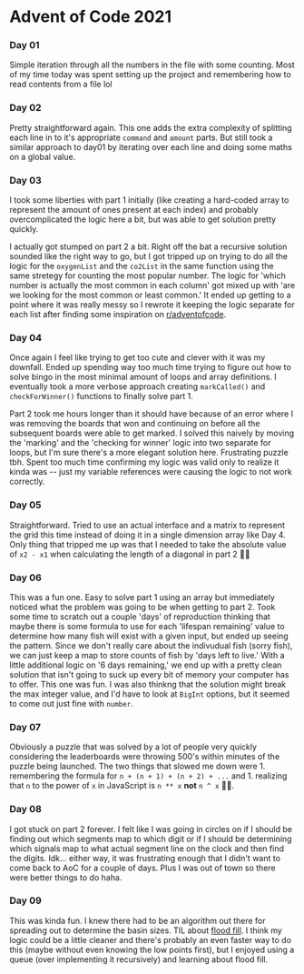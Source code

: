 # Advent of Code 2021

### Day 01

Simple iteration through all the numbers in the file with some counting. Most of my time today was spent setting up the project and remembering how to read contents from a file lol

### Day 02

Pretty straightforward again. This one adds the extra complexity of splitting each line in to it's appropriate `command` and `amount` parts. But still took a similar approach to day01 by iterating over each line and doing some maths on a global value.

### Day 03

I took some liberties with part 1 initially (like creating a hard-coded array to represent the amount of ones present at each index) and probably overcomplicated the logic here a bit, but was able to get solution pretty quickly.

I actually got stumped on part 2 a bit. Right off the bat a recursive solution sounded like the right way to go, but I got tripped up on trying to do all the logic for the `oxygenList` and the `co2List` in the same function using the same stretegy for counting the most popular number. The logic for 'which number is actually the most common in each column' got mixed up with 'are we looking for the most common or least common.' It ended up getting to a point where it was really messy so I rewrote it keeping the logic separate for each list after finding some inspiration on [r/adventofcode](https://reddit.com/r/adventofcode).

### Day 04

Once again I feel like trying to get too cute and clever with it was my downfall. Ended up spending way too much time trying to figure out how to solve bingo in the most minimal amount of loops and array definitions. I eventually took a more verbose approach creating `markCalled()` and `checkForWinner()` functions to finally solve part 1.

Part 2 took me hours longer than it should have because of an error where I was removing the boards that won and continuing on before all the subsequent boards were able to get marked. I solved this naively by moving the 'marking' and the 'checking for winner' logic into two separate for loops, but I'm sure there's a more elegant solution here. Frustrating puzzle tbh. Spent too much time confirming my logic was valid only to realize it kinda was -- just my variable references were causing the logic to not work correctly.

### Day 05

Straightforward. Tried to use an actual interface and a matrix to represent the grid this time instead of doing it in a single dimension array like Day 4. Only thing that tripped me up was that I needed to take the absolute value of `x2 - x1` when calculating the length of a diagonal in part 2 🤦‍♂️

### Day 06

This was a fun one. Easy to solve part 1 using an array but immediately noticed what the problem was going to be when getting to part 2. Took some time to scratch out a couple 'days' of reproduction thinking that maybe there is some formula to use for each 'lifespan remaining' value to determine how many fish will exist with a given input, but ended up seeing the pattern. Since we don't really care about the indivudual fish (sorry fish), we can just keep a map to store counts of fish by 'days left to live.' With a little additional logic on '6 days remaining,' we end up with a pretty clean solution that isn't going to suck up every bit of memory your computer has to offer. This one was fun. I was also thinkng that the solution might break the max integer value, and I'd have to look at `BigInt` options, but it seemed to come out just fine with `number`.

### Day 07

Obviously a puzzle that was solved by a lot of people very quickly considering the leaderboards were throwing 500's within minutes of the puzzle being launched. The two things that slowed me down were 1. remembering the formula for `n + (n + 1) + (n + 2) + ...` and 1. realizing that `n` to the power of `x` in JavaScript is `n ** x` **not** `n ^ x` 🤦‍♂️.

### Day 08

I got stuck on part 2 forever. I felt like I was going in circles on if I should be finding out which segments map to which digit or if I should be determining which signals map to what actual segment line on the clock and then find the digits. Idk... either way, it was frustrating enough that I didn't want to come back to AoC for a couple of days. Plus I was out of town so there were better things to do haha.

### Day 09

This was kinda fun. I knew there had to be an algorithm out there for spreading out to determine the basin sizes. TIL about [flood fill](https://en.wikipedia.org/wiki/Flood_fill). I think my logic could be a little cleaner and there's probably an even faster way to do this (maybe without even knowing the low points first), but I enjoyed using a queue (over implementing it recursively) and learning about flood fill.
